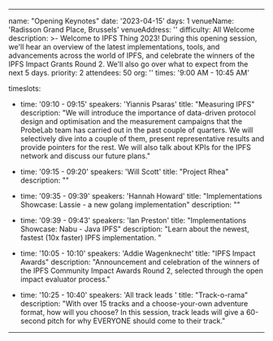 ---

name: "Opening Keynotes"
date: '2023-04-15'
days: 1
venueName: 'Radisson Grand Place, Brussels'
venueAddress: ''
difficulty: All Welcome
description: >-
  Welcome to IPFS Thing 2023! During this opening session, we'll hear an overview of the latest implementations, tools, and advancements across the world of IPFS, and celebrate the winners of the IPFS Impact Grants Round 2. We'll also go over what to expect from the next 5 days.
priority: 2
attendees: 50
org: ''
times: '9:00 AM - 10:45 AM'

timeslots:
  - time: '09:10 - 09:15'
    speakers: 'Yiannis Psaras'
    title: "Measuring IPFS"
    description: "We will introduce the importance of data-driven protocol design and optimisation and the measurement campaigns that the ProbeLab team has carried out in the past couple of quarters. We will selectively dive into a couple of them, present representative results and provide pointers for the rest. We will also talk about KPIs for the IPFS network and discuss our future plans."

  - time: '09:15 - 09:20'
    speakers: 'Will Scott'
    title: "Project Rhea"
    description: ""

  - time: '09:35 - 09:39'
    speakers: 'Hannah Howard'
    title: "Implementations Showcase: Lassie - a new golang implementation"
    description: ""

  - time: '09:39 - 09:43'
    speakers: 'Ian Preston'
    title: "Implementations Showcase: Nabu - Java IPFS"
    description: "Learn about the newest, fastest (10x faster) IPFS implementation. "

  - time: '10:05 - 10:10'
    speakers: 'Addie Wagenknecht'
    title: "IPFS Impact Awards"
    description: "Announcement and celebration of the winners of the IPFS Community Impact Awards Round 2, selected through the open impact evaluator process."

  - time: '10:25 - 10:40'
    speakers: 'All track leads '
    title: "Track-o-rama"
    description: "With over 15 tracks and a choose-your-own adventure format, how will you choose? In this session, track leads will give a 60-second pitch for why EVERYONE should come to their track."

---